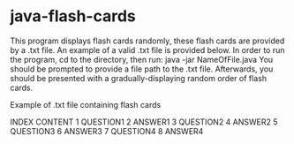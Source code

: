 # java-flash-cards

This program displays flash cards randomly, these flash cards are provided by a .txt file. An example of a valid .txt file is provided below. 
In order to run the program, cd to the directory, then run: java -jar NameOfFile.java 
You should be prompted to provide a file path to the .txt file. Afterwards, you should be presented with a gradually-displaying random order of flash cards. 

Example of .txt file containing flash cards

INDEX     CONTENT
1         QUESTION1
2         ANSWER1
3         QUESTION2
4         ANSWER2
5         QUESTION3
6         ANSWER3
7         QUESTION4
8         ANSWER4

